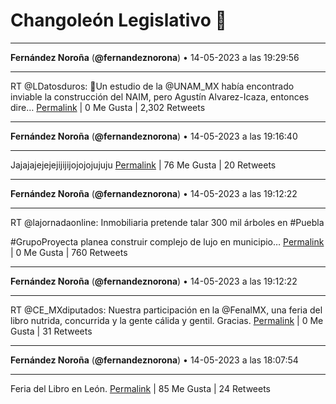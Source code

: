 # Changoleón Legislativo 🙈
*****
**Fernández Noroña** (**@fernandeznorona**) • 14-05-2023 a las 19:29:56
*****
RT @LDatosduros: 🛬Un estudio de la @UNAM_MX  había encontrado  inviable la construcción del NAIM, pero Agustín Alvarez-Icaza, entonces dire…
[Permalink](https://twitter.com/fernandeznorona/status/1657951422044950529) | 0 Me Gusta | 2,302 Retweets
*****
**Fernández Noroña** (**@fernandeznorona**) • 14-05-2023 a las 19:16:40
*****
Jajajajejejejijijijojojojujuju
[Permalink](https://twitter.com/fernandeznorona/status/1657948079784595456) | 76 Me Gusta | 20 Retweets
*****
**Fernández Noroña** (**@fernandeznorona**) • 14-05-2023 a las 19:12:22
*****
RT @lajornadaonline: Inmobiliaria pretende talar 300 mil árboles en #Puebla


\#GrupoProyecta planea construir complejo de lujo en municipio…
[Permalink](https://twitter.com/fernandeznorona/status/1657946999281553408) | 0 Me Gusta | 760 Retweets
*****
**Fernández Noroña** (**@fernandeznorona**) • 14-05-2023 a las 19:12:22
*****
RT @CE_MXdiputados: Nuestra participación en la @FenalMX, una feria del libro nutrida, concurrida y la gente cálida y gentil. Gracias.
[Permalink](https://twitter.com/fernandeznorona/status/1657946998941822979) | 0 Me Gusta | 31 Retweets
*****
**Fernández Noroña** (**@fernandeznorona**) • 14-05-2023 a las 18:07:54
*****
Feria del Libro en León.
[Permalink](https://twitter.com/fernandeznorona/status/1657930776657141761) | 85 Me Gusta | 24 Retweets